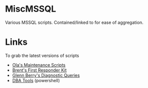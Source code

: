 # MiscMSSQL
Various MSSQL scripts. Contained/linked to for ease of aggregation. 

# Links

To grab the latest versions of scripts

- [Ola's Maintenance Scripts](https://ola.hallengren.com/sql-server-backup.html)
- [Brent's First Responder Kit](https://github.com/BrentOzarULTD/SQL-Server-First-Responder-Kit)
- [Glenn Berry's Diagnostic Queries](https://www.sqlskills.com/blogs/glenn/category/dmv-queries/)
- [DBA Tools](http://www.dbatools.io) (powershell)
